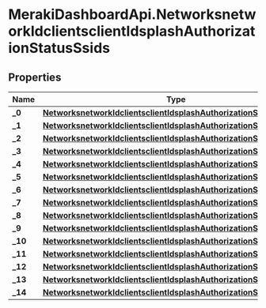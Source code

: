 # MerakiDashboardApi.NetworksnetworkIdclientsclientIdsplashAuthorizationStatusSsids

## Properties
Name | Type | Description | Notes
------------ | ------------- | ------------- | -------------
**_0** | [**NetworksnetworkIdclientsclientIdsplashAuthorizationStatusSsids0**](NetworksnetworkIdclientsclientIdsplashAuthorizationStatusSsids0.md) |  | [optional] 
**_1** | [**NetworksnetworkIdclientsclientIdsplashAuthorizationStatusSsids1**](NetworksnetworkIdclientsclientIdsplashAuthorizationStatusSsids1.md) |  | [optional] 
**_2** | [**NetworksnetworkIdclientsclientIdsplashAuthorizationStatusSsids2**](NetworksnetworkIdclientsclientIdsplashAuthorizationStatusSsids2.md) |  | [optional] 
**_3** | [**NetworksnetworkIdclientsclientIdsplashAuthorizationStatusSsids3**](NetworksnetworkIdclientsclientIdsplashAuthorizationStatusSsids3.md) |  | [optional] 
**_4** | [**NetworksnetworkIdclientsclientIdsplashAuthorizationStatusSsids4**](NetworksnetworkIdclientsclientIdsplashAuthorizationStatusSsids4.md) |  | [optional] 
**_5** | [**NetworksnetworkIdclientsclientIdsplashAuthorizationStatusSsids5**](NetworksnetworkIdclientsclientIdsplashAuthorizationStatusSsids5.md) |  | [optional] 
**_6** | [**NetworksnetworkIdclientsclientIdsplashAuthorizationStatusSsids6**](NetworksnetworkIdclientsclientIdsplashAuthorizationStatusSsids6.md) |  | [optional] 
**_7** | [**NetworksnetworkIdclientsclientIdsplashAuthorizationStatusSsids7**](NetworksnetworkIdclientsclientIdsplashAuthorizationStatusSsids7.md) |  | [optional] 
**_8** | [**NetworksnetworkIdclientsclientIdsplashAuthorizationStatusSsids8**](NetworksnetworkIdclientsclientIdsplashAuthorizationStatusSsids8.md) |  | [optional] 
**_9** | [**NetworksnetworkIdclientsclientIdsplashAuthorizationStatusSsids9**](NetworksnetworkIdclientsclientIdsplashAuthorizationStatusSsids9.md) |  | [optional] 
**_10** | [**NetworksnetworkIdclientsclientIdsplashAuthorizationStatusSsids10**](NetworksnetworkIdclientsclientIdsplashAuthorizationStatusSsids10.md) |  | [optional] 
**_11** | [**NetworksnetworkIdclientsclientIdsplashAuthorizationStatusSsids11**](NetworksnetworkIdclientsclientIdsplashAuthorizationStatusSsids11.md) |  | [optional] 
**_12** | [**NetworksnetworkIdclientsclientIdsplashAuthorizationStatusSsids12**](NetworksnetworkIdclientsclientIdsplashAuthorizationStatusSsids12.md) |  | [optional] 
**_13** | [**NetworksnetworkIdclientsclientIdsplashAuthorizationStatusSsids13**](NetworksnetworkIdclientsclientIdsplashAuthorizationStatusSsids13.md) |  | [optional] 
**_14** | [**NetworksnetworkIdclientsclientIdsplashAuthorizationStatusSsids14**](NetworksnetworkIdclientsclientIdsplashAuthorizationStatusSsids14.md) |  | [optional] 
